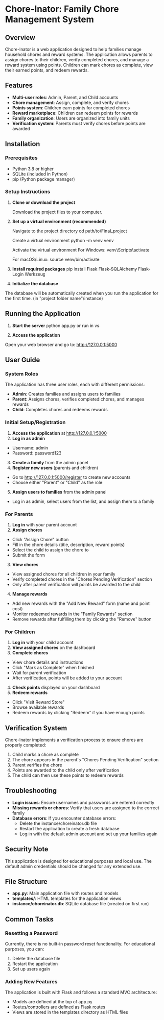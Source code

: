 # Chore-Inator: Family Chore Management System

## Overview

Chore-Inator is a web application designed to help families manage household chores and reward systems. The application allows parents to assign chores to their children, verify completed chores, and manage a reward system using points. Children can mark chores as complete, view their earned points, and redeem rewards.

## Features

- **Multi-user roles**: Admin, Parent, and Child accounts
- **Chore management**: Assign, complete, and verify chores
- **Points system**: Children earn points for completed chores
- **Reward marketplace**: Children can redeem points for rewards
- **Family organization**: Users are organized into family units
- **Verification system**: Parents must verify chores before points are awarded

## Installation

### Prerequisites

- Python 3.8 or higher
- SQLite (included in Python)
- pip (Python package manager)

### Setup Instructions

1. **Clone or download the project**

   Download the project files to your computer.

2. **Set up a virtual environment (recommended)**

   Navigate to the project directory
   cd path/to/Final_project

   Create a virtual environment
   python -m venv venv

   Activate the virtual environment
   For Windows:
   venv\Scripts\activate

   For macOS/Linux:
   source venv/bin/activate

3. **Install required packages**
pip install Flask Flask-SQLAlchemy Flask-Login Werkzeug

4. **Initialize the database**

The database will be automatically created when you run the application for the first time. (in "project folder name"/instance)

## Running the Application

1. **Start the server**
python app.py 
or run in vs


2. **Access the application**

Open your web browser and go to: http://127.0.0.1:5000

## User Guide

### System Roles

The application has three user roles, each with different permissions:

- **Admin**: Creates families and assigns users to families
- **Parent**: Assigns chores, verifies completed chores, and manages rewards
- **Child**: Completes chores and redeems rewards

### Initial Setup/Registration

1. **Access the application** at http://127.0.0.1:5000
2. **Log in as admin**
- Username: admin
- Password: password123
3. **Create a family** from the admin panel
4. **Register new users** (parents and children)
- Go to http://127.0.0.1:5000/register to create new accounts
- Choose either "Parent" or "Child" as the role
5. **Assign users to families** from the admin panel
- Log in as admin, select users from the list, and assign them to a family

### For Parents

1. **Log in** with your parent account
2. **Assign chores**
- Click "Assign Chore" button
- Fill in the chore details (title, description, reward points)
- Select the child to assign the chore to
- Submit the form
3. **View chores**
- View assigned chores for all children in your family
- Verify completed chores in the "Chores Pending Verification" section
- Only after parent verification will points be awarded to the child
4. **Manage rewards**
- Add new rewards with the "Add New Reward" form (name and point cost)
- Monitor redeemed rewards in the "Family Rewards" section
- Remove rewards after fulfilling them by clicking the "Remove" button

### For Children

1. **Log in** with your child account
2. **View assigned chores** on the dashboard
3. **Complete chores**
- View chore details and instructions
- Click "Mark as Complete" when finished
- Wait for parent verification
- After verification, points will be added to your account
4. **Check points** displayed on your dashboard
5. **Redeem rewards**
- Click "Visit Reward Store"
- Browse available rewards
- Redeem rewards by clicking "Redeem" if you have enough points

## Verification System

Chore-Inator implements a verification process to ensure chores are properly completed:

1. Child marks a chore as complete
2. The chore appears in the parent's "Chores Pending Verification" section
3. Parent verifies the chore
4. Points are awarded to the child only after verification
5. The child can then use these points to redeem rewards

## Troubleshooting

- **Login issues**: Ensure usernames and passwords are entered correctly
- **Missing rewards or chores**: Verify that users are assigned to the correct family
- **Database errors**: If you encounter database errors:
  - Delete the instance/choreinator.db file
  - Restart the application to create a fresh database
  - Log in with the default admin account and set up your families again

## Security Note

This application is designed for educational purposes and local use. The default admin credentials should be changed for any extended use.

## File Structure

- **app.py**: Main application file with routes and models
- **templates/**: HTML templates for the application views
- **instance/choreinator.db**: SQLite database file (created on first run)

## Common Tasks

### Resetting a Password
Currently, there is no built-in password reset functionality. For educational purposes, you can:
1. Delete the database file
2. Restart the application
3. Set up users again

### Adding New Features
The application is built with Flask and follows a standard MVC architecture:
- Models are defined at the top of app.py
- Routes/controllers are defined as Flask routes
- Views are stored in the templates directory as HTML files


